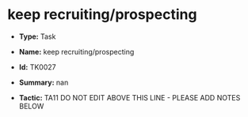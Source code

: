 # keep recruiting/prospecting

* **Type:** Task

* **Name:** keep recruiting/prospecting

* **Id:** TK0027

* **Summary:** nan

* **Tactic:** TA11
DO NOT EDIT ABOVE THIS LINE - PLEASE ADD NOTES BELOW